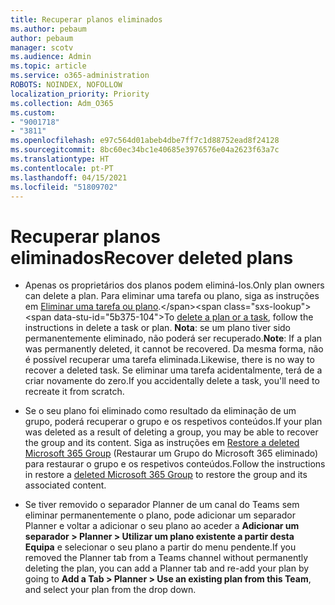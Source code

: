 ```yaml
---
title: Recuperar planos eliminados
ms.author: pebaum
author: pebaum
manager: scotv
ms.audience: Admin
ms.topic: article
ms.service: o365-administration
ROBOTS: NOINDEX, NOFOLLOW
localization_priority: Priority
ms.collection: Adm_O365
ms.custom:
- "9001718"
- "3811"
ms.openlocfilehash: e97c564d01abeb4dbe7ff7c1d88752ead8f24128
ms.sourcegitcommit: 8bc60ec34bc1e40685e3976576e04a2623f63a7c
ms.translationtype: HT
ms.contentlocale: pt-PT
ms.lasthandoff: 04/15/2021
ms.locfileid: "51809702"
---
```

# <a name="recover-deleted-plans"></a><span data-ttu-id="5b375-102">Recuperar planos eliminados</span><span class="sxs-lookup"><span data-stu-id="5b375-102">Recover deleted plans</span></span>

- <span data-ttu-id="5b375-103">Apenas os proprietários dos planos podem eliminá-los.</span><span class="sxs-lookup"><span data-stu-id="5b375-103">Only plan owners can delete a plan.</span></span> <span data-ttu-id="5b375-104">Para eliminar uma tarefa ou plano, siga as instruções em [Eliminar uma tarefa ou plano](https://support.microsoft.com/office/39e10e78-13f0-446d-94cd-9e562648497a.).</span><span class="sxs-lookup"><span data-stu-id="5b375-104">To [delete a plan or a task](https://support.microsoft.com/office/39e10e78-13f0-446d-94cd-9e562648497a.), follow the instructions in delete a task or plan.</span></span>  <span data-ttu-id="5b375-105">**Nota**: se um plano tiver sido permanentemente eliminado, não poderá ser recuperado.</span><span class="sxs-lookup"><span data-stu-id="5b375-105">**Note**: If a plan was permanently deleted, it cannot be recovered.</span></span> <span data-ttu-id="5b375-106">Da mesma forma, não é possível recuperar uma tarefa eliminada.</span><span class="sxs-lookup"><span data-stu-id="5b375-106">Likewise, there is no way to recover a deleted task.</span></span> <span data-ttu-id="5b375-107">Se eliminar uma tarefa acidentalmente, terá de a criar novamente do zero.</span><span class="sxs-lookup"><span data-stu-id="5b375-107">If you accidentally delete a task, you'll need to recreate it from scratch.</span></span>

- <span data-ttu-id="5b375-108">Se o seu plano foi eliminado como resultado da eliminação de um grupo, poderá recuperar o grupo e os respetivos conteúdos.</span><span class="sxs-lookup"><span data-stu-id="5b375-108">If your plan was deleted as a result of deleting a group, you may be able to recover the group and its content.</span></span> <span data-ttu-id="5b375-109">Siga as instruções em [Restore a deleted Microsoft 365 Group](https://docs.microsoft.com/microsoft-365/admin/create-groups/restore-deleted-group?view=o365-worldwide) (Restaurar um Grupo do Microsoft 365 eliminado) para restaurar o grupo e os respetivos conteúdos.</span><span class="sxs-lookup"><span data-stu-id="5b375-109">Follow the instructions in restore a [deleted Microsoft 365 Group](https://docs.microsoft.com/microsoft-365/admin/create-groups/restore-deleted-group?view=o365-worldwide) to restore the group and its associated content.</span></span>

- <span data-ttu-id="5b375-110">Se tiver removido o separador Planner de um canal do Teams sem eliminar permanentemente o plano, pode adicionar um separador Planner e voltar a adicionar o seu plano ao aceder a **Adicionar um separador > Planner > Utilizar um plano existente a partir desta Equipa** e selecionar o seu plano a partir do menu pendente.</span><span class="sxs-lookup"><span data-stu-id="5b375-110">If you removed the Planner tab from a Teams channel without permanently deleting the plan, you can add a Planner tab and re-add your plan by going to **Add a Tab > Planner > Use an existing plan from this Team**, and select your plan from the drop down.</span></span>
